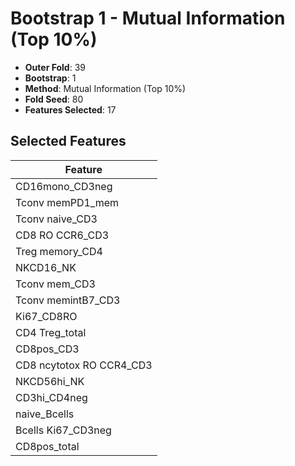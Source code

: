 # Bootstrap 1 - Mutual Information (Top 10%)

- **Outer Fold**: 39
- **Bootstrap**: 1
- **Method**: Mutual Information (Top 10%)
- **Fold Seed**: 80
- **Features Selected**: 17

## Selected Features

| Feature |
|---------|
| CD16mono_CD3neg |
| Tconv memPD1_mem |
| Tconv naive_CD3 |
| CD8 RO CCR6_CD3 |
| Treg memory_CD4 |
| NKCD16_NK |
| Tconv mem_CD3 |
| Tconv memintB7_CD3 |
| Ki67_CD8RO |
| CD4 Treg_total |
| CD8pos_CD3 |
| CD8 ncytotox RO CCR4_CD3 |
| NKCD56hi_NK |
| CD3hi_CD4neg |
| naive_Bcells |
| Bcells Ki67_CD3neg |
| CD8pos_total |
